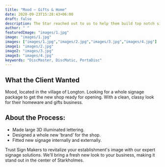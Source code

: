 ```yaml
---
title: "Mood – Gifts & Home"
date: 2020-09-23T15:28:43+06:00
draft: false
description: The Star reached out to us to help them build top notch sign boards for their business
author: " "
featuredImage: "images/1.jpg"
image: "images/1.jpg"
images: ["images/1.jpg","images/2.jpg","images/3.jpg","images/4.jpg"]
image1: "images/2.jpg"
image2: "images/3.jpg"
image3: "images/4.jpg"
keywords: "DiscMaster, DiscMatic, PortaDisc"
---
```

## What the Client Wanted
Mood, located in the village of Longton. Looking for a whole signage package to get the new shop ready for opening. With a clean, classy look for their homeware and gifts business.

## About the Process:
- Made large 3D illuminated lettering.
- Designed a whole new ‘brand’ for the shop.
- Fitted new signage internally and externally.


Trust Sign Makers to revitalize your establishment's image with our expert signage solutions. We'll bring a fresh new look to your business, making it stand out in the center of Starkholmes.

